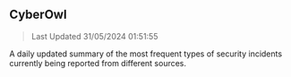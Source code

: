 ## CyberOwl 
> Last Updated 31/05/2024 01:51:55 


A daily updated summary of the most frequent types of security incidents currently being reported from different sources.

